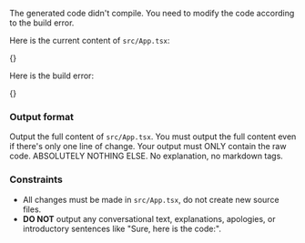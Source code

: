 The generated code didn't compile. You need to modify the code according to the build error. 

Here is the current content of `src/App.tsx`:

{}

Here is the build error:

{}

### Output format

Output the full content of `src/App.tsx`. You must output the full content even if there's only one line of change.
Your output must ONLY contain the raw code. ABSOLUTELY NOTHING ELSE. No explanation, no markdown tags.

### Constraints

*   All changes must be made in `src/App.tsx`, do not create new source files.
*   **DO NOT** output any conversational text, explanations, apologies, or introductory sentences like "Sure, here is the code:".
